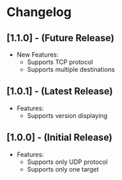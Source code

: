 # Changelog

## [1.1.0] - (Future Release)
- New Features:
  - Supports TCP protocol
  - Supports multiple destinations  

## [1.0.1] - (Latest Release)
- Features:
  - Supports version displaying

## [1.0.0] - (Initial Release)
- Features:
  - Supports only UDP protocol
  - Supports only one target